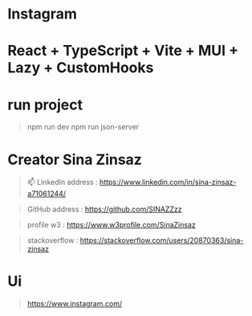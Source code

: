 # Instagram 
# React + TypeScript + Vite + MUI + Lazy + CustomHooks

# run project
>    npm run dev
>    npm run json-server

# Creator Sina Zinsaz

> 📫 LinkedIn address : https://www.linkedin.com/in/sina-zinsaz-a71061244/

> GitHub address : https://github.com/SINAZZzz

> profile w3 : https://www.w3profile.com/SinaZinsaz

> stackoverflow : https://stackoverflow.com/users/20870363/sina-zinsaz

# Ui
> https://www.instagram.com/


